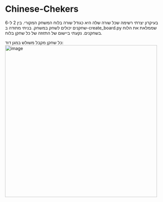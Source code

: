 # Chinese-Chekers

בעיקרון יצרתי רשימה שכל שורה שלה היא כגודל שורה בלוח המשחק המקורי. בין 2 ל-6 שחקנים יכולים לשחק במשחק. 
בניתי מתודה ב-create_board.py שממלאת את הלוח בשחקנים. נקעתי ביישום של התזוזה של כל שחקן בלוח.

כל שחקן מקבל משולש במגן דוד:
<img width="496" alt="image" src="https://github.com/NoamKork/Chinese-Chekers/assets/163529949/399aa1a1-667c-42c3-895e-05ac42499990">
